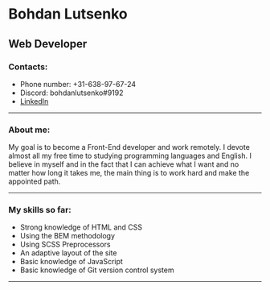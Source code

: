 # Bohdan Lutsenko

## Web Developer

### Contacts:
- Phone number: +31-638-97-67-24 
- Discord: bohdanlutsenko#9192 
- [LinkedIn](https://www.linkedin.com/in/bohdan-lutsenko-b7b378258)

--- 

### About me:

My goal is to become a Front-End developer and work remotely. I devote almost all my free time to studying programming languages ​​and English. I believe in myself and in the fact that I can achieve what I want and no matter how long it takes me, the main thing is to work hard and make the appointed path.

---

### My skills so far:
- Strong knowledge of HTML and CSS
- Using the BEM methodology
- Using SCSS Preprocessors
- An adaptive layout of the site 
- Basic knowledge of JavaScript
- Basic knowledge of Git version control system

---